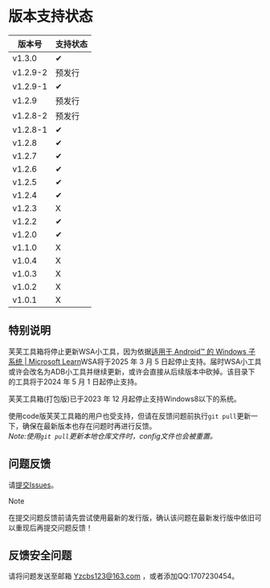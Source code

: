 # 版本支持状态

| 版本号 | 支持状态 |
|-----|-----|
| v1.3.0 | ✔ |
| v1.2.9-2 | 预发行 |
| v1.2.9-1 | ✔ |
| v1.2.9 | 预发行 |
| v1.2.8-2 | 预发行 |
| v1.2.8-1 | ✔ |
| v1.2.8 | ✔ |
| v1.2.7 | ✔ |
| v1.2.6 | ✔ |
| v1.2.5 | ✔ |
| v1.2.4 | ✔ |
| v1.2.3 | X |
| v1.2.2 | ✔ |
| v1.2.0 | ✔ |
| v1.1.0 | X |
| v1.0.4 | X |
| v1.0.3 | X |
| v1.0.2 | X |
| v1.0.1 | X |

## 特别说明

芙芙工具箱将停止更新WSA小工具，因为依据[适用于 Android™️ 的 Windows 子系统 | Microsoft Learn](https://learn.microsoft.com/zh-cn/windows/android/wsa/)WSA将于2025 年 3 月 5 日起停止支持。届时WSA小工具或许会改名为ADB小工具并继续更新，或许会直接从后续版本中砍掉。该目录下的工具将于2024 年 5 月 1 日起停止支持。<br>

芙芙工具箱(打包版)已于2023 年 12 月起停止支持Windows8以下的系统。<br>

使用code版芙芙工具箱的用户也受支持，但请在反馈问题前执行`git pull`更新一下，确保在最新版本也存在问题时再进行反馈。<br>
*Note:使用`git pull`更新本地仓库文件时，config文件也会被重置。*<br>

## 问题反馈

请[提交Issues](https://github.com/DuckDuckStudio/Fufu_Tools/issues/new)。

> [!NOTE]
> 在提交问题反馈前请先尝试使用最新的发行版，确认该问题在最新发行版中依旧可以重现后再提交问题反馈！<br>

## 反馈安全问题
请将问题发送至邮箱 <Yzcbs123@163.com> ，或者添加QQ:1707230454。  
